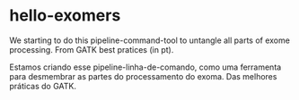 # hello-exomers
We starting to do this pipeline-command-tool to untangle all parts of exome processing.
From GATK best pratices (in pt).

Estamos criando esse pipeline-linha-de-comando, como uma ferramenta para desmembrar as partes do processamento do exoma.
Das melhores práticas do GATK.
